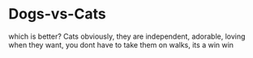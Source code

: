 # Dogs-vs-Cats
which is better?
Cats obviously,
they are independent, 
adorable, 
loving when they want,
you dont have to take them on walks,
its a win win
